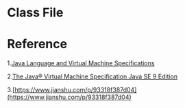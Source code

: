 
# Class File




# Reference

1.[Java Language and Virtual Machine Specifications](https://docs.oracle.com/javase/specs/index.html)

2.[The Java® Virtual Machine Specification Java SE 9 Edition](https://docs.oracle.com/javase/specs/jvms/se9/jvms9.pdf)

3.[https://www.jianshu.com/p/93318f387d04](https://www.jianshu.com/p/93318f387d04)